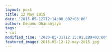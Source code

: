 ```yaml
---
layout: post
title: 12 May 2015
date: '2015-05-12T12:14:00.002+03:00'
author: Dedunu Dhananjaya
tags:
- cat
modified_time: '2020-05-31T12:15:01.289+03:00'
featured_image: 2015-05-12-12-may-2015.jpg
---
```

